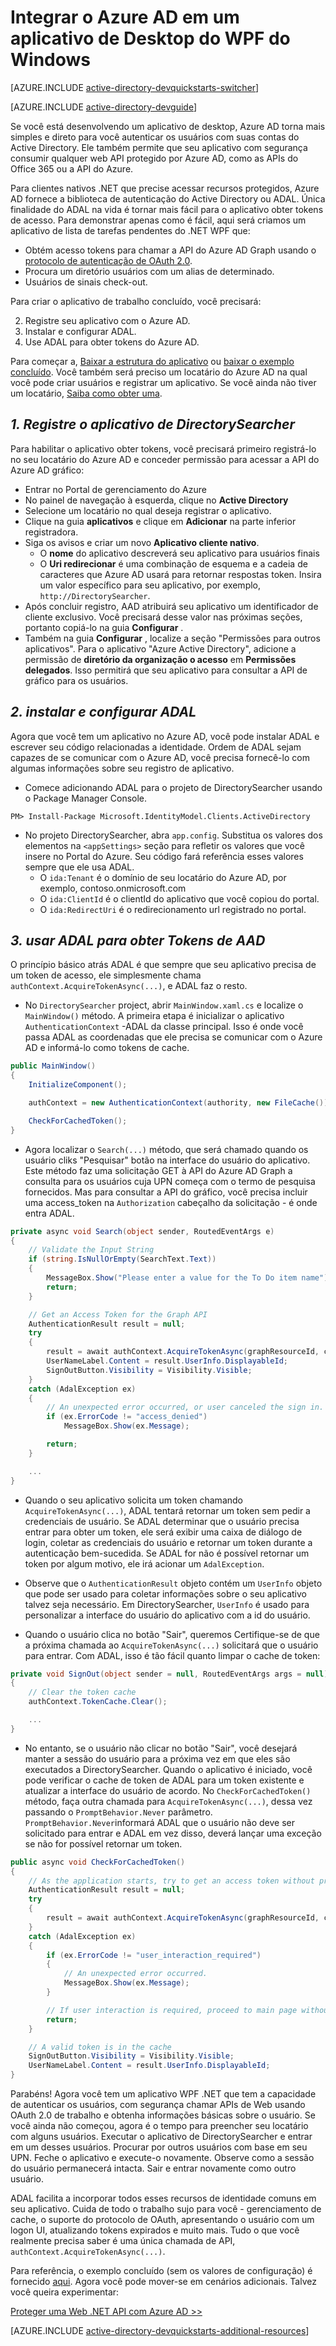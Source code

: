 <properties
    pageTitle="Azure AD .NET Introdução | Microsoft Azure"
    description="Como criar um aplicativo de área de trabalho do .NET Windows que se integra ao Azure AD para entrar e chama Azure AD protegido APIs usando OAuth."
    services="active-directory"
    documentationCenter=".net"
    authors="dstrockis"
    manager="mbaldwin"
    editor=""/>

<tags
    ms.service="active-directory"
    ms.workload="identity"
    ms.tgt_pltfrm="na"
    ms.devlang="dotnet"
    ms.topic="article"
    ms.date="09/16/2016"
    ms.author="dastrock"/>


# <a name="integrate-azure-ad-into-a-windows-desktop-wpf-app"></a>Integrar o Azure AD em um aplicativo de Desktop do WPF do Windows

[AZURE.INCLUDE [active-directory-devquickstarts-switcher](../../includes/active-directory-devquickstarts-switcher.md)]

[AZURE.INCLUDE [active-directory-devguide](../../includes/active-directory-devguide.md)]

Se você está desenvolvendo um aplicativo de desktop, Azure AD torna mais simples e direto para você autenticar os usuários com suas contas do Active Directory.  Ele também permite que seu aplicativo com segurança consumir qualquer web API protegido por Azure AD, como as APIs do Office 365 ou a API do Azure.

Para clientes nativos .NET que precise acessar recursos protegidos, Azure AD fornece a biblioteca de autenticação do Active Directory ou ADAL.  Única finalidade do ADAL na vida é tornar mais fácil para o aplicativo obter tokens de acesso.  Para demonstrar apenas como é fácil, aqui será criamos um aplicativo de lista de tarefas pendentes do .NET WPF que:

-   Obtém acesso tokens para chamar a API do Azure AD Graph usando o [protocolo de autenticação de OAuth 2.0](https://msdn.microsoft.com/library/azure/dn645545.aspx).
-   Procura um diretório usuários com um alias de determinado.
-   Usuários de sinais check-out.

Para criar o aplicativo de trabalho concluído, você precisará:

2. Registre seu aplicativo com o Azure AD.
3. Instalar e configurar ADAL.
5. Use ADAL para obter tokens do Azure AD.

Para começar a, [Baixar a estrutura do aplicativo](https://github.com/AzureADQuickStarts/NativeClient-DotNet/archive/skeleton.zip) ou [baixar o exemplo concluído](https://github.com/AzureADQuickStarts/NativeClient-DotNet/archive/complete.zip).  Você também será preciso um locatário do Azure AD na qual você pode criar usuários e registrar um aplicativo.  Se você ainda não tiver um locatário, [Saiba como obter uma](active-directory-howto-tenant.md).

## <a name="1-register-the-directorysearcher-application"></a>*1. Registre o aplicativo de DirectorySearcher*
Para habilitar o aplicativo obter tokens, você precisará primeiro registrá-lo no seu locatário do Azure AD e conceder permissão para acessar a API do Azure AD gráfico:

-   Entrar no Portal de gerenciamento do Azure
-   No painel de navegação à esquerda, clique no **Active Directory**
-   Selecione um locatário no qual deseja registrar o aplicativo.
-   Clique na guia **aplicativos** e clique em **Adicionar** na parte inferior registradora.
-   Siga os avisos e criar um novo **Aplicativo cliente nativo**.
    -   O **nome** do aplicativo descreverá seu aplicativo para usuários finais
    -   O **Uri redirecionar** é uma combinação de esquema e a cadeia de caracteres que Azure AD usará para retornar respostas token.  Insira um valor específico para seu aplicativo, por exemplo, `http://DirectorySearcher`.
-   Após concluir registro, AAD atribuirá seu aplicativo um identificador de cliente exclusivo.  Você precisará desse valor nas próximas seções, portanto copiá-lo na guia **Configurar** .
- Também na guia **Configurar** , localize a seção "Permissões para outros aplicativos".  Para o aplicativo "Azure Active Directory", adicione a permissão de **diretório da organização o acesso** em **Permissões delegados**.  Isso permitirá que seu aplicativo para consultar a API de gráfico para os usuários.

## <a name="2-install--configure-adal"></a>*2. instalar e configurar ADAL*
Agora que você tem um aplicativo no Azure AD, você pode instalar ADAL e escrever seu código relacionadas a identidade.  Ordem de ADAL sejam capazes de se comunicar com o Azure AD, você precisa fornecê-lo com algumas informações sobre seu registro de aplicativo.
-   Comece adicionando ADAL para o projeto de DirectorySearcher usando o Package Manager Console.

```
PM> Install-Package Microsoft.IdentityModel.Clients.ActiveDirectory
```

-   No projeto DirectorySearcher, abra `app.config`.  Substitua os valores dos elementos na `<appSettings>` seção para refletir os valores que você insere no Portal do Azure.  Seu código fará referência esses valores sempre que ele usa ADAL.
    -   O `ida:Tenant` é o domínio de seu locatário do Azure AD, por exemplo, contoso.onmicrosoft.com
    -   O `ida:ClientId` é o clientId do aplicativo que você copiou do portal.
    -   O `ida:RedirectUri` é o redirecionamento url registrado no portal.

## <a name="3--use-adal-to-get-tokens-from-aad"></a>*3. usar ADAL para obter Tokens de AAD*
O princípio básico atrás ADAL é que sempre que seu aplicativo precisa de um token de acesso, ele simplesmente chama `authContext.AcquireTokenAsync(...)`, e ADAL faz o resto.  

-   No `DirectorySearcher` project, abrir `MainWindow.xaml.cs` e localize o `MainWindow()` método.  A primeira etapa é inicializar o aplicativo `AuthenticationContext` -ADAL da classe principal.  Isso é onde você passa ADAL as coordenadas que ele precisa se comunicar com o Azure AD e informá-lo como tokens de cache.

```C#
public MainWindow()
{
    InitializeComponent();

    authContext = new AuthenticationContext(authority, new FileCache());

    CheckForCachedToken();
}
```

- Agora localizar o `Search(...)` método, que será chamado quando os usuário cliks "Pesquisar" botão na interface do usuário do aplicativo.  Este método faz uma solicitação GET à API do Azure AD Graph a consulta para os usuários cuja UPN começa com o termo de pesquisa fornecidos.  Mas para consultar a API do gráfico, você precisa incluir uma access_token na `Authorization` cabeçalho da solicitação - é onde entra ADAL.

```C#
private async void Search(object sender, RoutedEventArgs e)
{
    // Validate the Input String
    if (string.IsNullOrEmpty(SearchText.Text))
    {
        MessageBox.Show("Please enter a value for the To Do item name");
        return;
    }

    // Get an Access Token for the Graph API
    AuthenticationResult result = null;
    try
    {
        result = await authContext.AcquireTokenAsync(graphResourceId, clientId, redirectUri, new PlatformParameters(PromptBehavior.Auto));
        UserNameLabel.Content = result.UserInfo.DisplayableId;
        SignOutButton.Visibility = Visibility.Visible;
    }
    catch (AdalException ex)
    {
        // An unexpected error occurred, or user canceled the sign in.
        if (ex.ErrorCode != "access_denied")
            MessageBox.Show(ex.Message);

        return;
    }

    ...
}
```
- Quando o seu aplicativo solicita um token chamando `AcquireTokenAsync(...)`, ADAL tentará retornar um token sem pedir a credenciais de usuário.  Se ADAL determinar que o usuário precisa entrar para obter um token, ele será exibir uma caixa de diálogo de login, coletar as credenciais do usuário e retornar um token durante a autenticação bem-sucedida.  Se ADAL for não é possível retornar um token por algum motivo, ele irá acionar um `AdalException`.
- Observe que o `AuthenticationResult` objeto contém um `UserInfo` objeto que pode ser usado para coletar informações sobre o seu aplicativo talvez seja necessário.  Em DirectorySearcher, `UserInfo` é usado para personalizar a interface do usuário do aplicativo com a id do usuário.

- Quando o usuário clica no botão "Sair", queremos Certifique-se de que a próxima chamada ao `AcquireTokenAsync(...)` solicitará que o usuário para entrar.  Com ADAL, isso é tão fácil quanto limpar o cache de token:

```C#
private void SignOut(object sender = null, RoutedEventArgs args = null)
{
    // Clear the token cache
    authContext.TokenCache.Clear();

    ...
}
```

- No entanto, se o usuário não clicar no botão "Sair", você desejará manter a sessão do usuário para a próxima vez em que eles são executados a DirectorySearcher.  Quando o aplicativo é iniciado, você pode verificar o cache de token de ADAL para um token existente e atualizar a interface do usuário de acordo.  No `CheckForCachedToken()` método, faça outra chamada para `AcquireTokenAsync(...)`, dessa vez passando o `PromptBehavior.Never` parâmetro.  `PromptBehavior.Never`informará ADAL que o usuário não deve ser solicitado para entrar e ADAL em vez disso, deverá lançar uma exceção se não for possível retornar um token.

```C#
public async void CheckForCachedToken() 
{
    // As the application starts, try to get an access token without prompting the user.  If one exists, show the user as signed in.
    AuthenticationResult result = null;
    try
    {
        result = await authContext.AcquireTokenAsync(graphResourceId, clientId, redirectUri, new PlatformParameters(PromptBehavior.Never));
    }
    catch (AdalException ex)
    {
        if (ex.ErrorCode != "user_interaction_required")
        {
            // An unexpected error occurred.
            MessageBox.Show(ex.Message);
        }

        // If user interaction is required, proceed to main page without singing the user in.
        return;
    }

    // A valid token is in the cache
    SignOutButton.Visibility = Visibility.Visible;
    UserNameLabel.Content = result.UserInfo.DisplayableId;
}
```

Parabéns! Agora você tem um aplicativo WPF .NET que tem a capacidade de autenticar os usuários, com segurança chamar APIs de Web usando OAuth 2.0 de trabalho e obtenha informações básicas sobre o usuário.  Se você ainda não começou, agora é o tempo para preencher seu locatário com alguns usuários.  Executar o aplicativo de DirectorySearcher e entrar em um desses usuários.  Procurar por outros usuários com base em seu UPN.  Feche o aplicativo e execute-o novamente.  Observe como a sessão do usuário permanecerá intacta.  Sair e entrar novamente como outro usuário.

ADAL facilita a incorporar todos esses recursos de identidade comuns em seu aplicativo.  Cuida de todo o trabalho sujo para você - gerenciamento de cache, o suporte do protocolo de OAuth, apresentando o usuário com um logon UI, atualizando tokens expirados e muito mais.  Tudo o que você realmente precisa saber é uma única chamada de API, `authContext.AcquireTokenAsync(...)`.

Para referência, o exemplo concluído (sem os valores de configuração) é fornecido [aqui](https://github.com/AzureADQuickStarts/NativeClient-DotNet/archive/complete.zip).  Agora você pode mover-se em cenários adicionais.  Talvez você queira experimentar:

[Proteger uma Web .NET API com Azure AD >>](active-directory-devquickstarts-webapi-dotnet.md)

[AZURE.INCLUDE [active-directory-devquickstarts-additional-resources](../../includes/active-directory-devquickstarts-additional-resources.md)]
